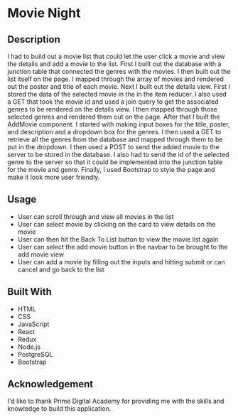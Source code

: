 # Movie Night

## Description

I had to build out a movie list that could let the user click a movie and view the details and add a movie to the list. First I built out the database with a junction table that connected the genres with the movies. I then built out the list itself on the page. I mapped through the array of movies and rendered out the poster and title of each movie. Next I built out the details view. First I stored the data of the selected movie in the in the item reducer. I also used a GET that took the movie id and used a join query to get the associated genres to be rendered on the details view. I then mapped through those selected genres and rendered them out on the page. After that I built the AddMovie component. I started with making input boxes for the title, poster, and description and a dropdown box for the genres. I then used a GET to retrieve all the genres from the database and mapped through them to be put in the dropdown. I then used a POST to send the added movie to the server to be stored in the database. I also had to send the id of the selected genre to the server so that it could be implemented into the junction table for the movie and genre. Finally, I used Bootstrap to style the page and make it look more user friendly.

## Usage

- User can scroll through and view all movies in the list
- User can select movie by clicking on the card to view details on the movie
- User can then hit the Back To List button to view the movie list again
- User can select the add movie button in the navbar to be brought to the add movie view
- User can add a movie by filling out the inputs and hitting submit or can cancel and go back to the list

## Built With

- HTML
- CSS
- JavaScript
- React
- Redux
- Node.js
- PostgreSQL
- Bootstrap

## Acknowledgement

I'd like to thank Prime Digital Academy for providing me with the skills and knowledge to build this application.
